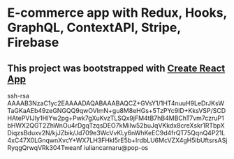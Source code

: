 # E-commerce app with Redux, Hooks, GraphQL, ContextAPI, Stripe, Firebase

## This project was bootstrapped with [Create React App](https://github.com/facebook/create-react-app)

ssh-rsa AAAAB3NzaC1yc2EAAAADAQABAAABAQCZ+GVsY1/1HT4nuuH9LeDrJKsWTaGKaAEb49zeGNGQQ9qwOVlmN+gu8M8eHGs+5TzPYc9lD+KksVSP/SCDHAtePVIJIy1HlYw2pg+Pwk7gXuKvzTLSQx9jFM4tB7hB4MBChT7vm7czruP1bHWX2QGT2ZhWnOu4rDgqTzqsDEO7kMiIw52buJqVKkdx8creXskr1RTbpXDiqzsBduxv2N/kjJZbik/Jd709e3WcVvKLy6nWhKeEC9d4frQT75QqnQ4P21L4xC47X0LGnqwnXvcY+WX7LH3FHkl5rE5b+IrdbLU6McVZX4gH5lbUftsrsASjRyqgQrwqVRk304Tweanf iuliancarnaru@pop-os
